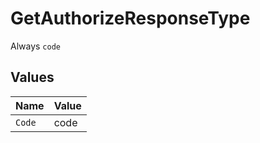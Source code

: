 # GetAuthorizeResponseType

Always `code`


## Values

| Name   | Value  |
| ------ | ------ |
| `Code` | code   |